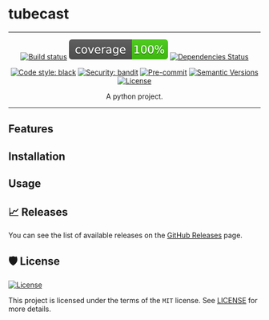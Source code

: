 # tubecast

---

<div align="center">

[![Build status](https://github.com/martokk/tubecast/actions/workflows/build.yml/badge.svg)](https://github.com/martokk/tubecast/actions/workflows/build.yml)
![Coverage Report](assets/images/coverage.svg)
[![Dependencies Status](https://img.shields.io/badge/dependencies-up%20to%20date-brightgreen.svg)](https://github.com/martokk/tubecast/pulls?utf8=%E2%9C%93&q=is%3Apr%20author%3Aapp%2Fdependabot)

[![Code style: black](https://img.shields.io/badge/code%20style-black-000000.svg)](https://github.com/psf/black)
[![Security: bandit](https://img.shields.io/badge/security-bandit-green.svg)](https://github.com/PyCQA/bandit)
[![Pre-commit](https://img.shields.io/badge/pre--commit-enabled-brightgreen?logo=pre-commit&logoColor=white)](https://github.com/martokk/tubecast/blob/master/.pre-commit-config.yaml)
[![Semantic Versions](https://img.shields.io/badge/%20%20%F0%9F%93%A6%F0%9F%9A%80-semantic--versions-e10079.svg)](https://github.com/martokk/tubecast/releases)
[![License](https://img.shields.io/github/license/martokk/tubecast)](https://github.com/martokk/tubecast/blob/master/LICENSE)


A python project.

</div>

---

## Features

## Installation

## Usage


## 📈 Releases

You can see the list of available releases on the [GitHub Releases](https://github.com/martokk/tubecast/releases) page.

## 🛡 License

[![License](https://img.shields.io/github/license/martokk/tubecast)](https://github.com/martokk/tubecast/blob/master/LICENSE)

This project is licensed under the terms of the `MIT` license. See [LICENSE](https://github.com/martokk/tubecast/blob/master/LICENSE) for more details.
